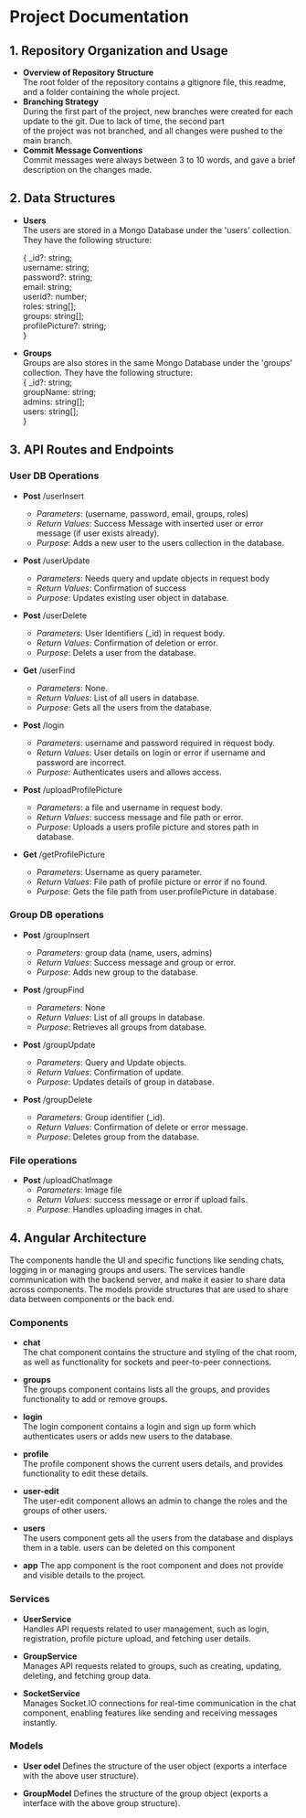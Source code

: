 # Project Documentation

## 1. Repository Organization and Usage
- **Overview of Repository Structure**  
  The root folder of the repository contains a gitignore file, this readme, and a folder containing the whole project.
- **Branching Strategy**  
During the first part of the project, new branches were created for each update to the git. Due to lack of time, the second part  
of the project was not branched, and all changes were pushed to the main branch.
- **Commit Message Conventions**  
Commit messages were always between 3 to 10 words, and gave a brief description on the changes made.

## 2. Data Structures
- **Users**  
  The users are stored in a Mongo Database under the 'users' collection. They have the following structure:

  {
    _id?: string;  
    username: string;  
    password?: string;  
    email: string;  
    userid?: number;  
    roles: string[];  
    groups: string[];  
    profilePicture?: string;  
}
- **Groups**  
  Groups are also stores in the same Mongo Database under the 'groups' collection. They have the following structure:  
  {
    _id?: string;  
    groupName: string;  
    admins: string[];  
    users: string[];  
}

## 3. API Routes and Endpoints  
### User DB Operations
- **Post** /userInsert
  - *Parameters*: (username, password, email, groups, roles)
  - *Return Values*: Success Message with inserted user or error message (if user exists already).
  - *Purpose*: Adds a new user to the users collection in the database.
    
- **Post** /userUpdate
  - *Parameters*: Needs query and update objects in request body
  - *Return Values*: Confirmation of success
  - *Purpose*: Updates existing user object in database.

- **Post** /userDelete
  - *Parameters*: User Identifiers (_id) in request body.
  - *Return Values*: Confirmation of deletion or error.
  - *Purpose*: Delets a user from the database.

- **Get** /userFind
  - *Parameters*: None.
  - *Return Values*: List of all users in database.
  - *Purpose*: Gets all the users from the database.

- **Post** /login
  - *Parameters*: username and password required in request body.
  - *Return Values*: User details on login or error if username and password are incorrect.
  - *Purpose*: Authenticates users and allows access.

- **Post** /uploadProfilePicture
  - *Parameters*: a file and username in request body.
  - *Return Values*: success message and file path or error.
  - *Purpose*: Uploads a users profile picture and stores path in database.

- **Get** /getProfilePicture
  - *Parameters*: Username as query parameter.
  - *Return Values*: File path of profile picture or error if no found.
  - *Purpose*: Gets the file path from user.profilePicture in database.

### Group DB operations  
- **Post** /groupInsert
  - *Parameters*: group data (name, users, admins)
  - *Return Values*: Success message and group or error.
  - *Purpose*: Adds new group to the database.

- **Post** /groupFind
  - *Parameters*: None
  - *Return Values*: List of all groups in database.
  - *Purpose*: Retrieves all groups from database.

- **Post** /groupUpdate
  - *Parameters*: Query and Update objects.
  - *Return Values*: Confirmation of update.
  - *Purpose*: Updates details of group in database.

- **Post** /groupDelete
  - *Parameters*: Group identifier (_id).
  - *Return Values*: Confirmation of delete or error message.
  - *Purpose*: Deletes group from the database.

### File operations  
- **Post** /uploadChatImage
  - *Parameters*: Image file
  - *Return Values*: success message or error if upload fails.
  - *Purpose*:  Handles uploading images in chat.


## 4. Angular Architecture
The components handle the UI and specific functions like sending chats, logging in or managing groups and users.
The services handle communication with the backend server, and make it easier to share data across components.
The models provide structures that are used to share data between components or the back end.
### Components  
- **chat**  
  The chat component contains the structure and styling of the chat room,  
  as well as functionality for sockets and peer-to-peer connections.
  
- **groups**  
    The groups component contains lists all the groups, and provides functionality to add or remove groups.
- **login**  
    The login component contains a login and sign up form which authenticates users or adds new users to the database.
- **profile**  
    The profile component shows the current users details, and provides functionality to edit these details.
- **user-edit**  
    The user-edit component allows an admin to change the roles and the groups of other users.
- **users**  
    The users component gets all the users from the database and displays them in a table.
  users can be deleted on this component
- **app**
  The app component is the root component and does not provide and visible details to the project.
    
  
### **Services**  
- **UserService**  
Handles API requests related to user management, such as login, registration, profile picture upload, and fetching user details.

- **GroupService**  
Manages API requests related to groups, such as creating, updating, deleting, and fetching group data.

- **SocketService**  
Manages Socket.IO connections for real-time communication in the chat component, enabling features like sending and receiving messages instantly.


### **Models**
- **User odel**
Defines the structure of the user object (exports a interface with the above user structure).

- **GroupModel**
Defines the structure of the group object (exports a interface with the above group structure).

